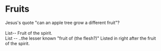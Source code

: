 # Fruits
<Nav></Nav>

<Todo>
Jesus's quote "can an apple tree grow a different fruit"?
<br><br>
List-- Fruit of the spirit.
<br>
List -- ..the lesser known "fruit of (the flesh?)" Listed in right after the fruit of the spirit.
</Todo>